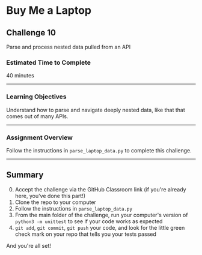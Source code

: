 # Buy Me a Laptop

## Challenge 10

Parse and process nested data pulled from an API

### Estimated Time to Complete

40 minutes

---

### Learning Objectives

Understand how to parse and navigate deeply nested data, like that that comes out of many APIs.

---

### Assignment Overview

Follow the instructions in `parse_laptop_data.py` to complete this challenge. 

---

## Summary

0. Accept the challenge via the GitHub Classroom link (if you're already here, you've done this part!)
1. Clone the repo to your computer
2. Follow the instructions in `parse_laptop_data.py`
3. From the main folder of the challenge, run your computer's version of `python3 -m unittest` to see if your code works as expected
4. `git add`, `git commit`, `git push` your code, and look for the little green check mark on your repo that tells you your tests passed

And you're all set!

